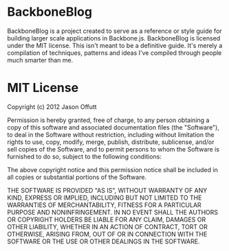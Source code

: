 # BackboneBlog

BackboneBlog is a project created to serve as a reference or style guide for building larger scale applications in Backbone.js. BackboneBlog is licensed under the MIT license. This isn't meant to be a definitive guide. It's merely a compilation of techniques, patterns and ideas I've compiled through people much smarter than me.

MIT License
===========

Copyright (c) 2012 Jason Offutt

Permission is hereby granted, free of charge, to any person obtaining a
copy of this software and associated documentation files (the "Software"),
to deal in the Software without restriction, including without limitation
the rights to use, copy, modify, merge, publish, distribute, sublicense,
and/or sell copies of the Software, and to permit persons to whom the
Software is furnished to do so, subject to the following conditions:

The above copyright notice and this permission notice shall be included in
all copies or substantial portions of the Software.

THE SOFTWARE IS PROVIDED "AS IS", WITHOUT WARRANTY OF ANY KIND, EXPRESS OR
IMPLIED, INCLUDING BUT NOT LIMITED TO THE WARRANTIES OF MERCHANTABILITY,
FITNESS FOR A PARTICULAR PURPOSE AND NONINFRINGEMENT. IN NO EVENT SHALL
THE AUTHORS OR COPYRIGHT HOLDERS BE LIABLE FOR ANY CLAIM, DAMAGES OR OTHER
LIABILITY, WHETHER IN AN ACTION OF CONTRACT, TORT OR OTHERWISE, ARISING
FROM, OUT OF OR IN CONNECTION WITH THE SOFTWARE OR THE USE OR OTHER
DEALINGS IN THE SOFTWARE.